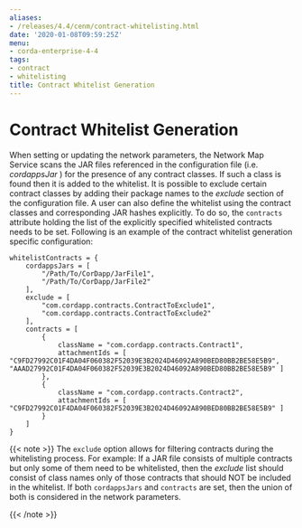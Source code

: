```yaml
---
aliases:
- /releases/4.4/cenm/contract-whitelisting.html
date: '2020-01-08T09:59:25Z'
menu:
- corda-enterprise-4-4
tags:
- contract
- whitelisting
title: Contract Whitelist Generation
---
```



# Contract Whitelist Generation

When setting or updating the network parameters, the Network Map Service scans the JAR files referenced in the
            configuration file (i.e. *cordappsJar* ) for the presence of any contract classes. If such a class is found then it is
            added to the whitelist. It is possible to exclude certain contract classes by adding their package names to the
            *exclude* section of the configuration file. A user can also define the whitelist using the contract classes and
            corresponding JAR hashes explicitly. To do so, the `contracts` attribute holding the list of the explicitly specified
            whitelisted contracts needs to be set. Following is an example of the contract whitelist generation specific
            configuration:

```guess
whitelistContracts = {
    cordappsJars = [
        "/Path/To/CorDapp/JarFile1",
        "/Path/To/CorDapp/JarFile2"
    ],
    exclude = [
        "com.cordapp.contracts.ContractToExclude1",
        "com.cordapp.contracts.ContractToExclude2"
    ],
    contracts = [
        {
            className = "com.cordapp.contracts.Contract1",
            attachmentIds = [ "C9FD27992C01F4DA04F060382F52039E3B2024D46092A890BED80BB2BE58E5B9", "AAAD27992C01F4DA04F060382F52039E3B2024D46092A890BED80BB2BE58E5B9" ]
        },
        {
            className = "com.cordapp.contracts.Contract2",
            attachmentIds = [ "C9FD27992C01F4DA04F060382F52039E3B2024D46092A890BED80BB2BE58E5B9" ]
        }
    ]
}
```

{{< note >}}
The `exclude` option allows for filtering contracts during the whitelisting process. For example:
                If a JAR file consists of multiple contracts but only some of them need to be whitelisted, then the *exclude* list
                should consist of class names only of those contracts that should NOT be included in the whitelist.
                If both `cordappsJars` and `contracts` are set, then the union of both is considered in the network parameters.

{{< /note >}}

